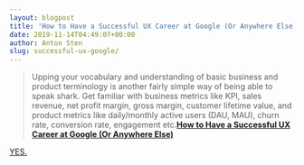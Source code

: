 ```yaml
---
layout: blogpost
title: 'How to Have a Successful UX Career at Google (Or Anywhere Else)'
date: 2019-11-14T04:49:07+00:00
author: Anton Sten
slug: successful-ux-google/
---
```


>Upping your vocabulary and understanding of basic business and product terminology is another fairly simple way of being able to speak shark. Get familiar with business metrics like KPI, sales revenue, net profit margin, gross margin, customer lifetime value, and product metrics like daily/monthly active users (DAU, MAU), churn rate, conversion rate, engagement etc.**[How to Have a Successful UX Career at Google (Or Anywhere Else)](https://medium.com/google-design/how-to-have-a-successful-ux-career-at-google-or-anywhere-else-ea63624f74de)**

 [YES.](/speak-business)

